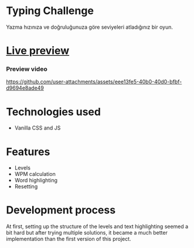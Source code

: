# Typing Challenge
Yazma hızınıza ve doğruluğunuza göre seviyeleri atladığınız bir oyun.
# [Live preview](https://typingchallenge-liard.vercel.app/)
### Preview video
https://github.com/user-attachments/assets/eee13fe5-40b0-40d0-bfbf-d9694e8ade49
# Technologies used
- Vanilla CSS and JS
# Features
- Levels
- WPM calculation
- Word highlighting
- Resetting
# Development process
At first, setting up the structure of the levels and text highlighting seemed a bit hard but after trying multiple solutions, it became a much better implementation than the first version of this project. 
